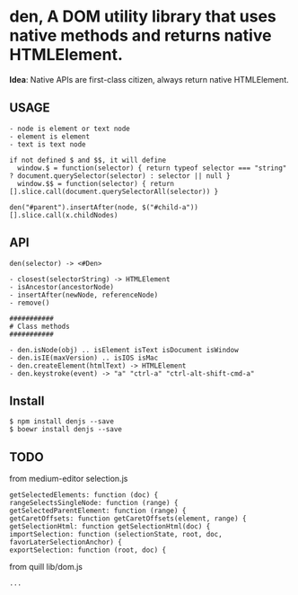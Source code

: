den, A DOM utility library that uses native methods and returns native HTMLElement.
================

**Idea**: Native APIs are first-class citizen, always return native HTMLElement.

USAGE
------

```
- node is element or text node
- element is element
- text is text node

if not defined $ and $$, it will define
  window.$ = function(selector) { return typeof selector === "string" ? document.querySelector(selector) : selector || null }
  window.$$ = function(selector) { return [].slice.call(document.querySelectorAll(selector)) }

den("#parent").insertAfter(node, $("#child-a"))
[].slice.call(x.childNodes)
```

API
----

```
den(selector) -> <#Den>

- closest(selectorString) -> HTMLElement
- isAncestor(ancestorNode)
- insertAfter(newNode, referenceNode)
- remove()

###########
# Class methods
###########

- den.isNode(obj) .. isElement isText isDocument isWindow
- den.isIE(maxVersion) .. isIOS isMac
- den.createElement(htmlText) -> HTMLElement
- den.keystroke(event) -> "a" "ctrl-a" "ctrl-alt-shift-cmd-a"
```

Install
------

```
$ npm install denjs --save
$ boewr install denjs --save
```

TODO
------

from medium-editor selection.js

```
getSelectedElements: function (doc) {
rangeSelectsSingleNode: function (range) {
getSelectedParentElement: function (range) {
getCaretOffsets: function getCaretOffsets(element, range) {
getSelectionHtml: function getSelectionHtml(doc) {
importSelection: function (selectionState, root, doc, favorLaterSelectionAnchor) {
exportSelection: function (root, doc) {
```

from quill lib/dom.js

```
...
```

